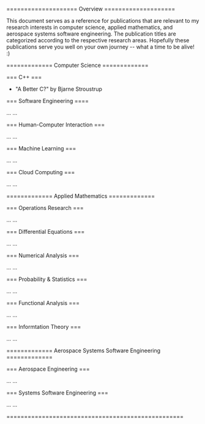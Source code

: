 ==================== Overview ====================

This document serves as a reference for publications that are relevant to my research interests in computer science, applied mathematics, and aerospace systems software engineering. The publication titles are categorized according to the respective research areas. Hopefully these publications serve you well on your own journey -- what a time to be alive! :)

============= Computer Science =============

=== C++ ===

* "A Better C?" by Bjarne Stroustrup

=== Software Engineering ====

... ...

=== Human-Computer Interaction ===

... ...

=== Machine Learning ===

... ...

=== Cloud Computing ===

... ...

============= Applied Mathematics =============

=== Operations Research ===

... ...

=== Differential Equations ===

... ...

=== Numerical Analysis ===

... ...

=== Probability & Statistics ===

... ...

=== Functional Analysis ===

... ...

=== Informtation Theory ===

... ...

============= Aerospace Systems Software Engineering =============

=== Aerospace Engineering ===

... ...

=== Systems Software Engineering ===

... ...

==================================================
